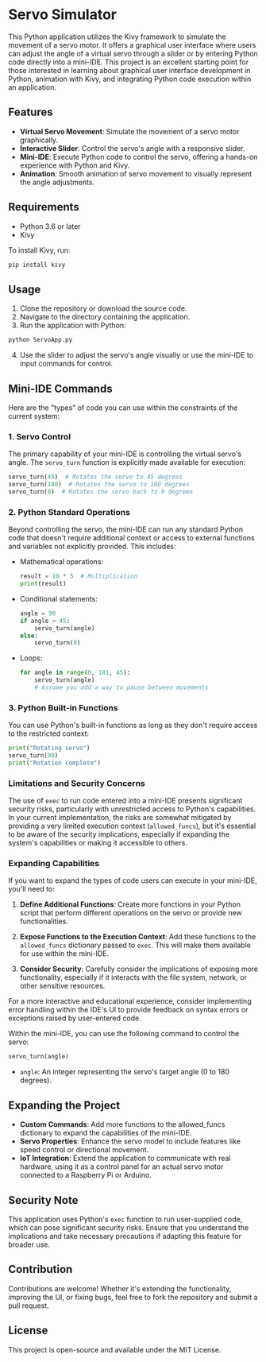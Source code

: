 # Servo Simulator

This Python application utilizes the Kivy framework to simulate the movement of a servo motor. It offers a graphical user interface where users can adjust the angle of a virtual servo through a slider or by entering Python code directly into a mini-IDE. This project is an excellent starting point for those interested in learning about graphical user interface development in Python, animation with Kivy, and integrating Python code execution within an application.

## Features

- **Virtual Servo Movement**: Simulate the movement of a servo motor graphically.
- **Interactive Slider**: Control the servo's angle with a responsive slider.
- **Mini-IDE**: Execute Python code to control the servo, offering a hands-on experience with Python and Kivy.
- **Animation**: Smooth animation of servo movement to visually represent the angle adjustments.

## Requirements

- Python 3.6 or later
- Kivy

To install Kivy, run:

```sh
pip install kivy
```

## Usage

1. Clone the repository or download the source code.
2. Navigate to the directory containing the application.
3. Run the application with Python:

```sh
python ServoApp.py
```

4. Use the slider to adjust the servo's angle visually or use the mini-IDE to input commands for control.

## Mini-IDE Commands

Here are the "types" of code you can use within the constraints of the current system:

### 1. Servo Control
The primary capability of your mini-IDE is controlling the virtual servo's angle. The `servo_turn` function is explicitly made available for execution:

```python
servo_turn(45)  # Rotates the servo to 45 degrees
servo_turn(180)  # Rotates the servo to 180 degrees
servo_turn(0)  # Rotates the servo back to 0 degrees
```

### 2. Python Standard Operations
Beyond controlling the servo, the mini-IDE can run any standard Python code that doesn't require additional context or access to external functions and variables not explicitly provided. This includes:

- Mathematical operations:
    ```python
    result = 10 * 5  # Multiplication
    print(result)
    ```
  
- Conditional statements:
    ```python
    angle = 90
    if angle > 45:
        servo_turn(angle)
    else:
        servo_turn(0)
    ```
  
- Loops:
    ```python
    for angle in range(0, 181, 45):
        servo_turn(angle)
        # Assume you add a way to pause between movements
    ```

### 3. Python Built-in Functions
You can use Python's built-in functions as long as they don't require access to the restricted context:

```python
print("Rotating servo")
servo_turn(90)
print("Rotation complete")
```

### Limitations and Security Concerns
The use of `exec` to run code entered into a mini-IDE presents significant security risks, particularly with unrestricted access to Python's capabilities. In your current implementation, the risks are somewhat mitigated by providing a very limited execution context (`allowed_funcs`), but it's essential to be aware of the security implications, especially if expanding the system's capabilities or making it accessible to others.

### Expanding Capabilities
If you want to expand the types of code users can execute in your mini-IDE, you'll need to:

1. **Define Additional Functions**: Create more functions in your Python script that perform different operations on the servo or provide new functionalities. 

2. **Expose Functions to the Execution Context**: Add these functions to the `allowed_funcs` dictionary passed to `exec`. This will make them available for use within the mini-IDE.

3. **Consider Security**: Carefully consider the implications of exposing more functionality, especially if it interacts with the file system, network, or other sensitive resources.

For a more interactive and educational experience, consider implementing error handling within the IDE's UI to provide feedback on syntax errors or exceptions raised by user-entered code.

Within the mini-IDE, you can use the following command to control the servo:

```python
servo_turn(angle)
```

- `angle`: An integer representing the servo's target angle (0 to 180 degrees).

## Expanding the Project

- **Custom Commands**: Add more functions to the allowed_funcs dictionary to expand the capabilities of the mini-IDE.
- **Servo Properties**: Enhance the servo model to include features like speed control or directional movement.
- **IoT Integration**: Extend the application to communicate with real hardware, using it as a control panel for an actual servo motor connected to a Raspberry Pi or Arduino.

## Security Note

This application uses Python's `exec` function to run user-supplied code, which can pose significant security risks. Ensure that you understand the implications and take necessary precautions if adapting this feature for broader use.

## Contribution

Contributions are welcome! Whether it's extending the functionality, improving the UI, or fixing bugs, feel free to fork the repository and submit a pull request.

## License

This project is open-source and available under the MIT License.
